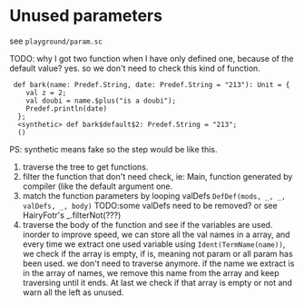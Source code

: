 # Unused parameters

see `playground/param.sc`

TODO: why I got two function when I have only defined one, because of the default value? yes.
so we don't need to check this kind of function.

````
 def bark(name: Predef.String, date: Predef.String = "213"): Unit = {
    val z = 2;
    val doubi = name.$plus("is a doubi");
    Predef.println(date)
  };
  <synthetic> def bark$default$2: Predef.String = "213";
  ()
````  
PS: synthetic means fake
so the step would be like this.


1. traverse the tree to get functions.
2. filter the function that don't need check, ie: Main, function generated by compiler (like the default
 argument one.
3. match the function parameters by looping valDefs `DefDef(mods, _, _, valDefs, _, body)`
  TODO:some valDefs need to be removed? or see HairyFotr's _.filterNot(???) 
4. traverse the body of the function and see if the variables are used. 
  inorder to improve speed, we can store all the val names in a array, and every time we extract
  one used variable using `Ident(TermName(name))`, we check if the array is empty, if is, meaning
  not param or all param has been used. we don't need to traverse anymore. if the name we extract
  is in the array of names, we remove this name from the array and keep traversing until it ends.
  At last we check if that array is empty or not and warn all the left as unused.